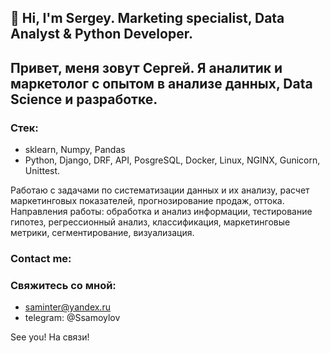 ## 👋 Hi, I'm Sergey. Marketing specialist, Data Analyst & Python Developer.
## Привет, меня зовут Сергей. Я аналитик и маркетолог с опытом в анализе данных, Data Science и разработке.
### Стек:
- sklearn, Numpy, Pandas
- Python, Django, DRF, API, PosgreSQL, Docker, Linux, NGINX, Gunicorn, Unittest.

Работаю с задачами по систематизации данных и их анализу, расчет маркетинговых показателей, прогнозирование продаж, оттока.
Направления работы: обработка и анализ информации, тестирование гипотез, регрессионный анализ, классификация, маркетинговые метрики, сегментирование, визуализация.
### Contact me:
### Свяжитесь со мной:
- saminter@yandex.ru
- telegram: @Ssamoylov

See you!
На связи! 
<!---
saminter22/saminter22 is a ✨ special ✨ repository because its `README.md` (this file) appears on your GitHub profile.
You can click the Preview link to take a look at your changes.
--->
